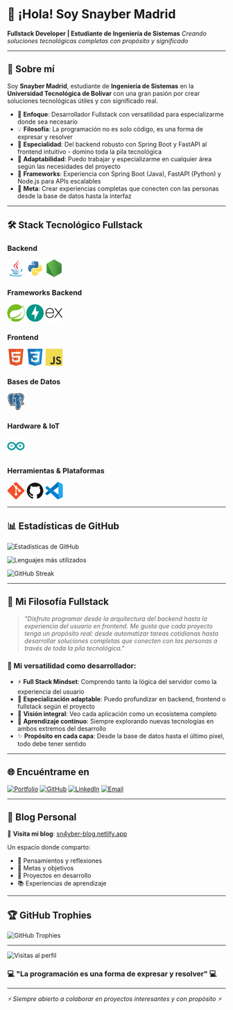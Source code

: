 # 👋 ¡Hola! Soy Snayber Madrid

**Fullstack Developer | Estudiante de Ingeniería de Sistemas**
*Creando soluciones tecnológicas completas con propósito y significado*

---

## 🚀 Sobre mí

Soy **Snayber Madrid**, estudiante de **Ingeniería de Sistemas** en la **Universidad Tecnológica de Bolívar** con una gran pasión por crear soluciones tecnológicas útiles y con significado real.

- 🎯 **Enfoque**: Desarrollador Fullstack con versatilidad para especializarme donde sea necesario
- 💡 **Filosofía**: La programación no es solo código, es una forma de expresar y resolver
- 🔧 **Especialidad**: Del backend robusto con Spring Boot y FastAPI al frontend intuitivo - domino toda la pila tecnológica
- 🌱 **Adaptabilidad**: Puedo trabajar y especializarme en cualquier área según las necesidades del proyecto
- 🚀 **Frameworks**: Experiencia con Spring Boot (Java), FastAPI (Python) y Node.js para APIs escalables
- 🎨 **Meta**: Crear experiencias completas que conecten con las personas desde la base de datos hasta la interfaz

---

## 🛠️ Stack Tecnológico Fullstack

### Backend
<p align="left">
<img src="https://raw.githubusercontent.com/devicons/devicon/master/icons/java/java-original.svg" alt="Java" width="40" height="40" style="max-width: 100%;"/>
<img src="https://raw.githubusercontent.com/devicons/devicon/master/icons/python/python-original.svg" alt="Python" width="40" height="40" style="max-width: 100%;"/>
<img src="https://raw.githubusercontent.com/devicons/devicon/master/icons/nodejs/nodejs-original.svg" alt="Node.js" width="40" height="40" style="max-width: 100%;"/>
</p>

### Frameworks Backend
<p align="left">
<img src="https://raw.githubusercontent.com/devicons/devicon/master/icons/spring/spring-original.svg" alt="Spring Boot" width="40" height="40" style="max-width: 100%;"/>
<img src="https://raw.githubusercontent.com/devicons/devicon/master/icons/fastapi/fastapi-original.svg" alt="FastAPI" width="40" height="40" style="max-width: 100%;"/>
<img src="https://raw.githubusercontent.com/devicons/devicon/master/icons/express/express-original.svg" alt="Express.js" width="40" height="40" style="max-width: 100%;"/>
</p>

### Frontend
<p align="left">
<img src="https://raw.githubusercontent.com/devicons/devicon/master/icons/html5/html5-original.svg" alt="HTML5" width="40" height="40" style="max-width: 100%;"/>
<img src="https://raw.githubusercontent.com/devicons/devicon/master/icons/css3/css3-original.svg" alt="CSS3" width="40" height="40" style="max-width: 100%;"/>
<img src="https://raw.githubusercontent.com/devicons/devicon/master/icons/javascript/javascript-original.svg" alt="JavaScript" width="40" height="40" style="max-width: 100%;"/>
</p>

### Bases de Datos
<p align="left">
<img src="https://raw.githubusercontent.com/devicons/devicon/master/icons/postgresql/postgresql-original.svg" alt="PostgreSQL" width="40" height="40" style="max-width: 100%;"/>
</p>

### Hardware & IoT
<p align="left">
<img src="https://raw.githubusercontent.com/devicons/devicon/master/icons/arduino/arduino-original.svg" alt="Arduino" width="40" height="40" style="max-width: 100%;"/>
</p>

### Herramientas & Plataformas
<p align="left">
<img src="https://raw.githubusercontent.com/devicons/devicon/master/icons/git/git-original.svg" alt="Git" width="40" height="40" style="max-width: 100%;"/>
<img src="https://raw.githubusercontent.com/devicons/devicon/master/icons/github/github-original.svg" alt="GitHub" width="40" height="40" style="max-width: 100%;"/>
<img src="https://raw.githubusercontent.com/devicons/devicon/master/icons/vscode/vscode-original.svg" alt="VS Code" width="40" height="40" style="max-width: 100%;"/>
</p>

---

## 📊 Estadísticas de GitHub

![Estadísticas de GitHub](https://github-readme-stats.vercel.app/api?username=sn4yber&show_icons=true&theme=tokyonight&hide_border=true&locale=es)

![Lenguajes más utilizados](https://github-readme-stats.vercel.app/api/top-langs/?username=sn4yber&layout=compact&theme=tokyonight&hide_border=true&locale=es)

![GitHub Streak](https://github-readme-streak-stats.herokuapp.com/?user=sn4yber&theme=tokyonight&hide_border=true&locale=es)

---

## 🎯 Mi Filosofía Fullstack

> *"Disfruto programar desde la arquitectura del backend hasta la experiencia del usuario en frontend. Me gusta que cada proyecto tenga un propósito real: desde automatizar tareas cotidianas hasta desarrollar soluciones completas que conecten con las personas a través de toda la pila tecnológica."*

### 💭 Mi versatilidad como desarrollador:
- ⚡ **Full Stack Mindset**: Comprendo tanto la lógica del servidor como la experiencia del usuario
- 🎯 **Especialización adaptable**: Puedo profundizar en backend, frontend o fullstack según el proyecto
- 🤝 **Visión integral**: Veo cada aplicación como un ecosistema completo
- 🔄 **Aprendizaje continuo**: Siempre explorando nuevas tecnologías en ambos extremos del desarrollo
- ✨ **Propósito en cada capa**: Desde la base de datos hasta el último pixel, todo debe tener sentido

---

## 🌐 Encuéntrame en

[![Portfolio](https://img.shields.io/badge/Portfolio-255E63?style=for-the-badge&logo=About.me&logoColor=white)](https://sn4yber-blog.netlify.app/)
[![GitHub](https://img.shields.io/badge/GitHub-100000?style=for-the-badge&logo=github&logoColor=white)](https://github.com/sn4yber)
[![LinkedIn](https://img.shields.io/badge/LinkedIn-0077B5?style=for-the-badge&logo=linkedin&logoColor=white)](https://linkedin.com/in/tu-perfil)
[![Email](https://img.shields.io/badge/Gmail-D14836?style=for-the-badge&logo=gmail&logoColor=white)](mailto:tu-email@gmail.com)

---

## 📝 Blog Personal

🌟 **Visita mi blog**: [sn4yber-blog.netlify.app](https://sn4yber-blog.netlify.app/)

Un espacio donde comparto:
- 💭 Pensamientos y reflexiones
- 🎯 Metas y objetivos
- 🚀 Proyectos en desarrollo
- 📚 Experiencias de aprendizaje

---

## 🏆 GitHub Trophies

![GitHub Trophies](https://github-profile-trophy.vercel.app/?username=sn4yber&theme=tokyonight&no-frame=true&no-bg=true&margin-w=4)

---

![Visitas al perfil](https://komarev.com/ghpvc/?username=sn4yber&label=Visitas%20al%20perfil&color=36BCF7&style=for-the-badge)

### 💻 "La programación es una forma de expresar y resolver" 💻

---

*⚡ Siempre abierto a colaborar en proyectos interesantes y con propósito ⚡*
